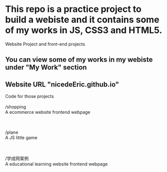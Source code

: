 # This repo is a practice project to build a webiste and it contains some of my works in JS, CSS3 and HTML5.
Website Project and front-end projects

## You can view some of my works in my webiste under "My Work" section
## Website URL "nicedeEric.github.io"

Code for those projects
<br/><br/>
/shopping
<br>
A ecommerce website frontend webpage

<br/><br/>
/plane
<br>
A JS little game

<br/><br/>
/学成网案例
<br>
A educational learning website frontend webpage
